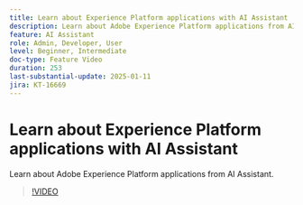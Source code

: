 ```yaml
---
title: Learn about Experience Platform applications with AI Assistant
description: Learn about Adobe Experience Platform applications from AI Assistant.
feature: AI Assistant
role: Admin, Developer, User
level: Beginner, Intermediate
doc-type: Feature Video
duration: 253
last-substantial-update: 2025-01-11
jira: KT-16669
---
```


# Learn about Experience Platform applications with AI Assistant

Learn about Adobe Experience Platform applications from AI Assistant.

>[!VIDEO](https://video.tv.adobe.com/v/3441024/?learn=on&enablevpops)
